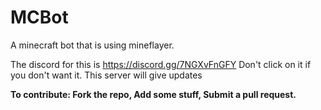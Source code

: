 # MCBot
A minecraft bot that is using mineflayer.

The discord for this is https://discord.gg/7NGXvFnGFY Don't click on it if you don't want it. This server will give updates

**To contribute: Fork the repo, Add some stuff, Submit a pull request.**
